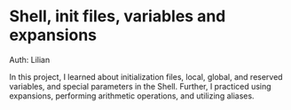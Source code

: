 # Shell, init files, variables and expansions
Auth: Lilian

In this project, I learned about initialization files, local, global, and
reserved variables, and special parameters in the Shell. Further, I practiced
using expansions, performing arithmetic operations, and utilizing aliases.

 
 
